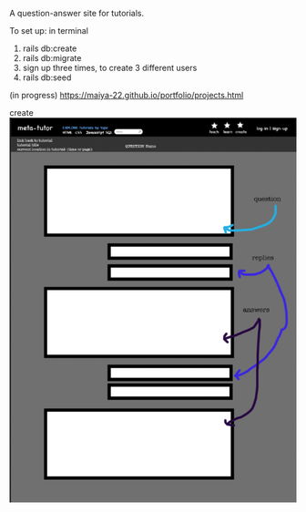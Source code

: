A question-answer site for tutorials.

To set up: 
in terminal
1) rails db:create
2) rails db:migrate
3) sign up three times, to create 3 different users
4) rails db:seed

(in progress)
https://maiya-22.github.io/portfolio/projects.html

create ![dashboard](github/meta-tutor-wireframe.png)
